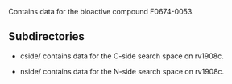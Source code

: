 Contains data for the bioactive compound F0674-0053.

## Subdirectories

- cside/ contains data for the C-side search space on rv1908c.

- nside/ contains data for the N-side search space on rv1908c.

